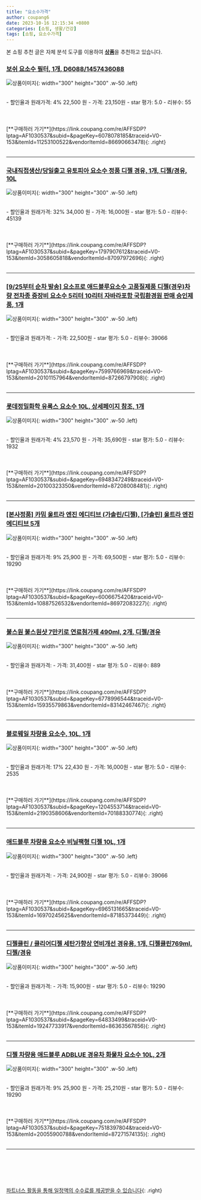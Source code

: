 ```yaml
---
title: "요소수가격"
author: coupang6
date: 2023-10-16 12:15:34 +0800
categories: [쇼핑, 생활/건강]
tags: [쇼핑, 요소수가격]
---
```


본 쇼핑 추천 글은 자체 분석 도구를 이용하여 [**상품**](https://link.coupang.com/a/bao1ui)을 추천하고 있습니다.

### [보쉬 요소수 필터, 1개, D6088/1457436088](https://link.coupang.com/re/AFFSDP?lptag=AF1030537&subid=&pageKey=6078078185&traceid=V0-153&itemId=11253100522&vendorItemId=86690663478)

![상품이미지](https://thumbnail8.coupangcdn.com/thumbnails/remote/230x230ex/image/vendor_inventory/f931/970b4ff041124a2737d5d5724bc3f9a877bf5c0e3b8938e8bd48e0711429.jpg){: width="300" height="300" .w-50 .left}


<br>
- 할인율과 원래가격: 4%  22,500   원
- 가격: 23,150원
- star 평가: 5.0
- 리뷰수: 55
<br>
<br>
<br>
<br>
[**구매하러 가기**](https://link.coupang.com/re/AFFSDP?lptag=AF1030537&subid=&pageKey=6078078185&traceid=V0-153&itemId=11253100522&vendorItemId=86690663478){: .right}
<br>
<br>

---

### [국내직접생산/당일출고 유토피아 요소수 정품 디젤 경유, 1개, 디젤/경유, 10L](https://link.coupang.com/re/AFFSDP?lptag=AF1030537&subid=&pageKey=1797907612&traceid=V0-153&itemId=3058605818&vendorItemId=87097972696)

![상품이미지](https://thumbnail9.coupangcdn.com/thumbnails/remote/230x230ex/image/vendor_inventory/dd1b/ac98966a1aee8aec6b0b9e4362d56cecd0603d46b74a90153bb6a7bd2b72.jpg){: width="300" height="300" .w-50 .left}


<br>
- 할인율과 원래가격: 32%  34,000   원
- 가격: 16,000원
- star 평가: 5.0
- 리뷰수: 45139
<br>
<br>
<br>
<br>
[**구매하러 가기**](https://link.coupang.com/re/AFFSDP?lptag=AF1030537&subid=&pageKey=1797907612&traceid=V0-153&itemId=3058605818&vendorItemId=87097972696){: .right}
<br>
<br>

---

### [[9/25부터 순차 발송] 요소프로 애드블루요소수 고품질제품 디젤(경우)차량 전차종 중장비 요소수 5리터 10리터 자바라포함 국립환경원 판매 승인제품, 1개](https://link.coupang.com/re/AFFSDP?lptag=AF1030537&subid=&pageKey=7599766969&traceid=V0-153&itemId=20101157964&vendorItemId=87266797908)

![상품이미지](https://thumbnail7.coupangcdn.com/thumbnails/remote/230x230ex/image/vendor_inventory/3563/2a73d7766085dfd2d38132c0619894358390e85515de228d22f7ba1b6821.JPG){: width="300" height="300" .w-50 .left}


<br>
- 할인율과 원래가격: 
- 가격: 22,500원
- star 평가: 5.0
- 리뷰수: 39066
<br>
<br>
<br>
<br>
[**구매하러 가기**](https://link.coupang.com/re/AFFSDP?lptag=AF1030537&subid=&pageKey=7599766969&traceid=V0-153&itemId=20101157964&vendorItemId=87266797908){: .right}
<br>
<br>

---

### [롯데정밀화학 유록스 요소수 10L, 상세페이지 참조, 1개](https://link.coupang.com/re/AFFSDP?lptag=AF1030537&subid=&pageKey=6948347249&traceid=V0-153&itemId=20100323350&vendorItemId=87208008481)

![상품이미지](https://thumbnail7.coupangcdn.com/thumbnails/remote/230x230ex/image/vendor_inventory/17a8/01d2b579144d1af273b9a3214c1f9ca012311270e9c1d1bef695bee7d207.jpg){: width="300" height="300" .w-50 .left}


<br>
- 할인율과 원래가격: 4%  23,570   원
- 가격: 35,690원
- star 평가: 5.0
- 리뷰수: 1932
<br>
<br>
<br>
<br>
[**구매하러 가기**](https://link.coupang.com/re/AFFSDP?lptag=AF1030537&subid=&pageKey=6948347249&traceid=V0-153&itemId=20100323350&vendorItemId=87208008481){: .right}
<br>
<br>

---

### [[본사정품] 카밈 울트라 엔진 에디티브 (가솔린/디젤), [가솔린] 울트라 엔진 에디티브 5개](https://link.coupang.com/re/AFFSDP?lptag=AF1030537&subid=&pageKey=6006675420&traceid=V0-153&itemId=10887526532&vendorItemId=86972083227)

![상품이미지](https://thumbnail7.coupangcdn.com/thumbnails/remote/230x230ex/image/vendor_inventory/fed0/e1493586d4035989b4e9265e34428aebc9f752e404fa172e51fdb537ce0b.jpg){: width="300" height="300" .w-50 .left}


<br>
- 할인율과 원래가격: 9%  25,900   원
- 가격: 69,500원
- star 평가: 5.0
- 리뷰수: 19290
<br>
<br>
<br>
<br>
[**구매하러 가기**](https://link.coupang.com/re/AFFSDP?lptag=AF1030537&subid=&pageKey=6006675420&traceid=V0-153&itemId=10887526532&vendorItemId=86972083227){: .right}
<br>
<br>

---

### [불스원 불스원샷 7만키로 연료첨가제 490ml, 2개, 디젤/경유](https://link.coupang.com/re/AFFSDP?lptag=AF1030537&subid=&pageKey=6778996544&traceid=V0-153&itemId=15935579863&vendorItemId=83142467467)

![상품이미지](https://thumbnail6.coupangcdn.com/thumbnails/remote/230x230ex/image/retail/images/2022/09/16/16/2/f1fca755-e04e-4a35-b124-c543d077471c.jpg){: width="300" height="300" .w-50 .left}


<br>
- 할인율과 원래가격: 
- 가격: 31,400원
- star 평가: 5.0
- 리뷰수: 889
<br>
<br>
<br>
<br>
[**구매하러 가기**](https://link.coupang.com/re/AFFSDP?lptag=AF1030537&subid=&pageKey=6778996544&traceid=V0-153&itemId=15935579863&vendorItemId=83142467467){: .right}
<br>
<br>

---

### [블로웨일 차량용 요소수, 10L, 1개](https://link.coupang.com/re/AFFSDP?lptag=AF1030537&subid=&pageKey=1204553714&traceid=V0-153&itemId=2190358606&vendorItemId=70188330774)

![상품이미지](https://thumbnail10.coupangcdn.com/thumbnails/remote/230x230ex/image/retail/images/2980984922546415-d619fae0-2bdb-4af0-bfa7-d5402eb767f1.jpg){: width="300" height="300" .w-50 .left}


<br>
- 할인율과 원래가격: 17%  22,430   원
- 가격: 16,000원
- star 평가: 5.0
- 리뷰수: 2535
<br>
<br>
<br>
<br>
[**구매하러 가기**](https://link.coupang.com/re/AFFSDP?lptag=AF1030537&subid=&pageKey=1204553714&traceid=V0-153&itemId=2190358606&vendorItemId=70188330774){: .right}
<br>
<br>

---

### [애드블루 차량용 요소수 비닐팩형 디젤 10L, 1개](https://link.coupang.com/re/AFFSDP?lptag=AF1030537&subid=&pageKey=6965131665&traceid=V0-153&itemId=16970245625&vendorItemId=87185373449)

![상품이미지](https://thumbnail10.coupangcdn.com/thumbnails/remote/230x230ex/image/vendor_inventory/936e/32f0f95b6ff5ff00ba66cc3ad31facc55a8544d834b666b8d11b8fe283fa.JPG){: width="300" height="300" .w-50 .left}


<br>
- 할인율과 원래가격: 
- 가격: 24,900원
- star 평가: 5.0
- 리뷰수: 39066
<br>
<br>
<br>
<br>
[**구매하러 가기**](https://link.coupang.com/re/AFFSDP?lptag=AF1030537&subid=&pageKey=6965131665&traceid=V0-153&itemId=16970245625&vendorItemId=87185373449){: .right}
<br>
<br>

---

### [디젤클린 / 클리어디젤 세탄가향상 연비개선 경유용, 1개, 디젤클린769ml, 디젤/경유](https://link.coupang.com/re/AFFSDP?lptag=AF1030537&subid=&pageKey=64833499&traceid=V0-153&itemId=19247733917&vendorItemId=86363567856)

![상품이미지](https://thumbnail10.coupangcdn.com/thumbnails/remote/230x230ex/image/vendor_inventory/c333/05eced2188304b82faf9d6c7f208701621a4178f2f67745befcf45e5bab2.jpg){: width="300" height="300" .w-50 .left}


<br>
- 할인율과 원래가격: 
- 가격: 15,900원
- star 평가: 5.0
- 리뷰수: 19290
<br>
<br>
<br>
<br>
[**구매하러 가기**](https://link.coupang.com/re/AFFSDP?lptag=AF1030537&subid=&pageKey=64833499&traceid=V0-153&itemId=19247733917&vendorItemId=86363567856){: .right}
<br>
<br>

---

### [디젤 차량용 애드블루 ADBLUE 경유차 화물차 요소수 10L, 2개](https://link.coupang.com/re/AFFSDP?lptag=AF1030537&subid=&pageKey=7518397804&traceid=V0-153&itemId=20055900788&vendorItemId=87271574135)

![상품이미지](https://thumbnail9.coupangcdn.com/thumbnails/remote/230x230ex/image/vendor_inventory/e698/da70a086fb0942cfc409a8f6ebb5797546ad5767137bd7b83da521379d47.jpg){: width="300" height="300" .w-50 .left}


<br>
- 할인율과 원래가격: 9%  25,900   원
- 가격: 25,210원
- star 평가: 5.0
- 리뷰수: 19290
<br>
<br>
<br>
<br>
[**구매하러 가기**](https://link.coupang.com/re/AFFSDP?lptag=AF1030537&subid=&pageKey=7518397804&traceid=V0-153&itemId=20055900788&vendorItemId=87271574135){: .right}
<br>
<br>

---
<br><br><br><br><br> [파트너스 활동을 통해 일정액의 수수료를 제공받을 수 있습니다](https://link.coupang.com/a/bao1ui){: .right}
